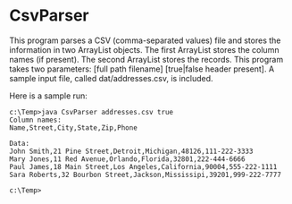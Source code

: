 # CsvParser

This program parses a CSV (comma-separated values) file and stores the information in two ArrayList objects. The first ArrayList stores the column names (if present). The second ArrayList stores the records. This program takes two parameters: [full path filename] [true|false header present]. A sample input file, called dat/addresses.csv, is included.

Here is a sample run:

```
c:\Temp>java CsvParser addresses.csv true
Column names:
Name,Street,City,State,Zip,Phone

Data:
John Smith,21 Pine Street,Detroit,Michigan,48126,111-222-3333
Mary Jones,11 Red Avenue,Orlando,Florida,32801,222-444-6666
Paul James,18 Main Street,Los Angeles,California,90004,555-222-1111
Sara Roberts,32 Bourbon Street,Jackson,Mississipi,39201,999-222-7777

c:\Temp>
```
